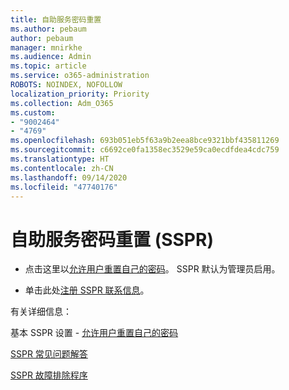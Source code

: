 ```yaml
---
title: 自助服务密码重置
ms.author: pebaum
author: pebaum
manager: mnirkhe
ms.audience: Admin
ms.topic: article
ms.service: o365-administration
ROBOTS: NOINDEX, NOFOLLOW
localization_priority: Priority
ms.collection: Adm_O365
ms.custom:
- "9002464"
- "4769"
ms.openlocfilehash: 693b051eb5f63a9b2eea8bce9321bbf435811269
ms.sourcegitcommit: c6692ce0fa1358ec3529e59ca0ecdfdea4cdc759
ms.translationtype: HT
ms.contentlocale: zh-CN
ms.lasthandoff: 09/14/2020
ms.locfileid: "47740176"
---
```

# <a name="self-service-password-reset-sspr"></a>自助服务密码重置 (SSPR)

- 点击这里以[允许用户重置自己的密码](https://admin.microsoft.com/Adminportal/Home#/featureexplorer/security/Sspr)。  SSPR 默认为管理员启用。

- 单击此处[注册 SSPR 联系信息](https://go.microsoft.com/fwlink/?linkid=849451)。

有关详细信息：

基本 SSPR 设置 - [允许用户重置自己的密码](https://docs.microsoft.com/microsoft-365/admin/add-users/let-users-reset-passwords?view=o365-worldwide)

[SSPR 常见问题解答](https://docs.microsoft.com/azure/active-directory/authentication/active-directory-passwords-faq)

[SSPR 故障排除程序](https://docs.microsoft.com/azure/active-directory/authentication/active-directory-passwords-troubleshoot)
